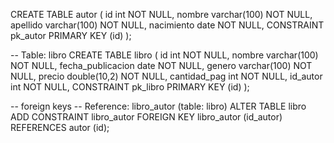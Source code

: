 CREATE TABLE autor (
    id int  NOT NULL,
    nombre varchar(100)  NOT NULL,
    apellido varchar(100)  NOT NULL,
    nacimiento date  NOT NULL,
    CONSTRAINT pk_autor PRIMARY KEY (id)
);

-- Table: libro
CREATE TABLE libro (
    id int  NOT NULL,
    nombre varchar(100)  NOT NULL,
    fecha_publicacion date  NOT NULL,
    genero varchar(100)  NOT NULL,
    precio double(10,2)  NOT NULL,
    cantidad_pag int  NOT NULL,
    id_autor int  NOT NULL,
    CONSTRAINT pk_libro PRIMARY KEY (id)
);

-- foreign keys
-- Reference: libro_autor (table: libro)
ALTER TABLE libro ADD CONSTRAINT libro_autor FOREIGN KEY libro_autor (id_autor)
    REFERENCES autor (id);

    